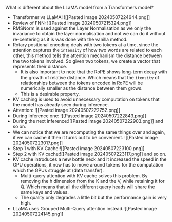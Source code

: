 
 What is different about the LLaMA model from a Transformers model?
 * Transformer vs LLaMA! ![[Pasted image 20240507224644.png]]
 * Review of FNN: ![[Pasted image 20240507215324.png]]
 * RMSNorm is used against the Layer Normalisation as we only the invariance to obtain the layer normalisation and not we can do it without re-centering as it is was done with the vanilla method.
 * Rotary positional encoding deals with two tokens at a time, since the attention captures the `intensity` of how two words are related to each other, this method tells the attention mechanism the distance between the two tokens involved. So given two tokens, we create a vector that represents their distance. 
	 * It is also important to note that the RoPE shows long-term decay with the growth of relative distance. Which means that the `itensity` of relationships between the tokens encoded in RoPE will be numerically smaller as the distance between them grows. 
	 * This is a desirable property. 
 * KV caching is used to avoid unnecessary computation on tokens that the model has already seen during inference. 
 * Attention: ![[Pasted image 20240507222752.png]]
 * During Inference one: ![[Pasted image 20240507222843.png]]
 * During the next inference:![[Pasted image 20240507222903.png]]
	and so on.
 * We can notice that we are recomputing the same things over and again, if we can cache it then it turns out to be convenient. ![[Pasted image 20240507223017.png]]
 * Step 1 with KV Cache:![[Pasted image 20240507223100.png]]
 * Step 2 with KV cache:![[Pasted image 20240507223117.png]]
	 and so on.
 * KV cache introduces a new bottle neck and it increased the speed in the GPU operations, it now has to move around tokens for the computation which the GPUs struggle at (data transfer).  
	 * Multi-query attention with KV cache solves this problem. By removing the h dimension from the K and the V, while retaining it for Q. Which means that all the different query heads will share the same keys and values.
	 * The quality only degrades a little bit but the performance gain is very high. 
 * LLaMA uses Grouped Multi-Query attention instead.![[Pasted image 20240507224145.png]]
